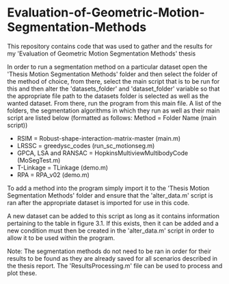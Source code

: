 # Evaluation-of-Geometric-Motion-Segmentation-Methods
This repository contains code that was used to gather and the results for my 'Evaluation of Geometric Motion Segmentation Methods' thesis

In order to run a segmentation method on a particular dataset open the 'Thesis Motion Segmentation Methods' folder and then select the folder of the method of choice, from there, select the main script that is to be run for this and then alter the 'datasets_folder' and 'dataset_folder' variable so that the appropriate file path to the datasets folder is selected as well as the wanted dataset. From there, run the program from this main file. A list of the folders, the segmentation algorithms in which they run as well as their main script are listed below (formatted as follows: Method = Folder Name (main script))
- RSIM = Robust-shape-interaction-matrix-master (main.m)
- LRSSC = greedysc_codes (run_sc_motionseg.m)
- GPCA, LSA and RANSAC = HopkinsMultiviewMultibodyCode (MoSegTest.m)
- T-Linkage = TLinkage (demo.m)
- RPA = RPA_v02 (demo.m)

To add a method into the program simply import it to the 'Thesis Motion Segmentation Methods' folder and ensure that the 'alter_data.m' script is ran after the appropriate dataset is imported for use in this code.

A new dataset can be added to this script as long as it contains information pertaining to the table in figure 3.1. If this exists, then it can be added and a new condition must then be created in the 'alter_data.m' script in order to allow it to be used within the program.

Note: The segmentation methods do not need to be ran in order for their results to be found as they are already saved for all scenarios described in the thesis report. The 'ResultsProcessing.m' file can be used to process and plot these.
